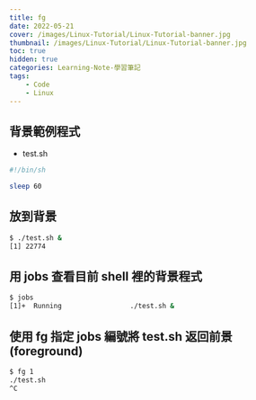 ```yaml
---
title: fg
date: 2022-05-21
cover: /images/Linux-Tutorial/Linux-Tutorial-banner.jpg
thumbnail: /images/Linux-Tutorial/Linux-Tutorial-banner.jpg
toc: true
hidden: true
categories: Learning-Note-學習筆記
tags:
    - Code
    - Linux
---
```


## 背景範例程式

* test.sh

```bash
#!/bin/sh

sleep 60
```

## 放到背景
```bash
$ ./test.sh &
[1] 22774
```

## 用 jobs 查看目前 shell 裡的背景程式
```bash
$ jobs
[1]+  Running                 ./test.sh &
```

## 使用 fg 指定 jobs 編號將 test.sh 返回前景(foreground)
```bash
$ fg 1
./test.sh
^C
```